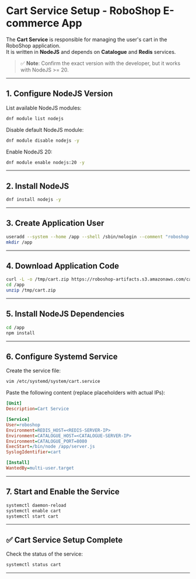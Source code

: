 
# Cart Service Setup - RoboShop E-commerce App

The **Cart Service** is responsible for managing the user's cart in the RoboShop application.  
It is written in **NodeJS** and depends on **Catalogue** and **Redis** services.

> ✅ **Note**: Confirm the exact version with the developer, but it works with NodeJS >= 20.

---

## 1. Configure NodeJS Version

List available NodeJS modules:

```bash
dnf module list nodejs
```

Disable default NodeJS module:

```bash
dnf module disable nodejs -y
```

Enable NodeJS 20:

```bash
dnf module enable nodejs:20 -y
```

---

## 2. Install NodeJS

```bash
dnf install nodejs -y
```

---

## 3. Create Application User

```bash
useradd --system --home /app --shell /sbin/nologin --comment "roboshop system user" roboshop
mkdir /app
```

---

## 4. Download Application Code

```bash
curl -L -o /tmp/cart.zip https://roboshop-artifacts.s3.amazonaws.com/cart-v3.zip
cd /app
unzip /tmp/cart.zip
```

---

## 5. Install NodeJS Dependencies

```bash
cd /app
npm install
```

---

## 6. Configure Systemd Service

Create the service file:

```bash
vim /etc/systemd/system/cart.service
```

Paste the following content (replace placeholders with actual IPs):

```ini
[Unit]
Description=Cart Service

[Service]
User=roboshop
Environment=REDIS_HOST=<REDIS-SERVER-IP>
Environment=CATALOGUE_HOST=<CATALOGUE-SERVER-IP>
Environment=CATALOGUE_PORT=8080
ExecStart=/bin/node /app/server.js
SyslogIdentifier=cart

[Install]
WantedBy=multi-user.target
```

---

## 7. Start and Enable the Service

```bash
systemctl daemon-reload
systemctl enable cart
systemctl start cart
```

---

## ✅ Cart Service Setup Complete

Check the status of the service:

```bash
systemctl status cart
```

---
